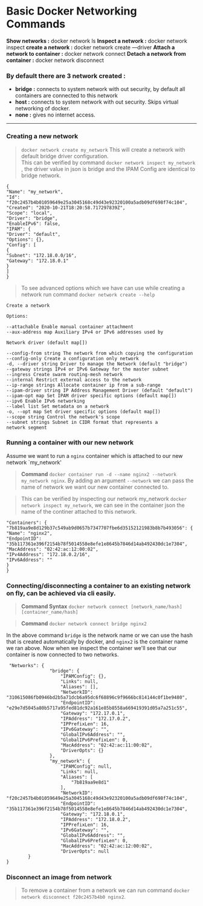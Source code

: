 
  

# Basic Docker Networking Commands

**Show networks :** docker network ls
**Inspect a network :** docker network inspect
**create a network :** docker network create —driver
**Attach a network to container :** docker network connect
**Detach a network from container :** docker network disconnect

### By default there are 3 network created :
- **bridge :** connects to system network with out security, by default all containers are connected to this network
- **host :** connects to system network with out security. Skips virtual networking of docker.
- **none :** gives no internet access.
---
### Creating a new network

> `docker network create my_network` This will create a network with default bridge driver configuration.
\
This can be verified by command `docker network inspect my_network` , the driver value in json is bridge and the IPAM Config are identical to bridge network.

```
{
"Name": "my_network",
"Id": "f20c2457b4b01059649e25a3045168c49d43e92320100a5adb09df698f74c104",
"Created": "2020-10-21T18:20:58.717297839Z",
"Scope": "local",
"Driver": "bridge",
"EnableIPv6": false,
"IPAM": {
"Driver": "default",
"Options": {},
"Config": [
{
"Subnet": "172.18.0.0/16",
"Gateway": "172.18.0.1"
}
]
}
```

> To see advanced options which we have can use while creating a network run command `docker network create --help`

```
Create a network

Options:

--attachable Enable manual container attachment
--aux-address map Auxiliary IPv4 or IPv6 addresses used by

Network driver (default map[])

--config-from string The network from which copying the configuration
--config-only Create a configuration only network
-d, --driver string Driver to manage the Network (default "bridge")
--gateway strings IPv4 or IPv6 Gateway for the master subnet
--ingress Create swarm routing-mesh network
--internal Restrict external access to the network
--ip-range strings Allocate container ip from a sub-range
--ipam-driver string IP Address Management Driver (default "default")
--ipam-opt map Set IPAM driver specific options (default map[])
--ipv6 Enable IPv6 networking
--label list Set metadata on a network
-o, --opt map Set driver specific options (default map[])
--scope string Control the network's scope
--subnet strings Subnet in CIDR format that represents a
network segment
```

### Running a container with our new network

Assume we want to run a `nginx` container which is attached to our new network `my_network'

> **Command**  `docker container run -d --name nginx2 --network my_network nginx`. By adding an argument `--network` we can pass the name of network we want our new container connected to.

> This can be verified by inspecting our network my_network `docker network inspect my_network`, we can see in the container json the name of the continer attached to this network.
```
"Containers": {
"7b819aa9e8d129b37c549ab9d0657b7347707fbe6d35152121983b8b7b493056": {
"Name": "nginx2",
"EndpointID": "35b117361e396f2154b78f5014558e8efe1e8645b7846d14ab492430dc1e7304",
"MacAddress": "02:42:ac:12:00:02",
"IPv4Address": "172.18.0.2/16",
"IPv6Address": ""
}
}
```

  

### Connecting/disconnecting a container to an existing network on fly, can be achieved via cli easily.

> **Command Syntax** `docker network connect [network_name/hash] [container_name/hash]`

> **Command** `docker network connect bridge nginx2`

In the above command `bridge` is the network name or we can use the hash that is created automatically by docker, and `nginx2` is the container name we ran above. Now when we inspect the container we'll see that our container is now connected to two networks.

```
 "Networks": {
                "bridge": {
                    "IPAMConfig": {},
                    "Links": null,
                    "Aliases": [],
                    "NetworkID": "310615086fb0946bd2b5a71dcb6a95dc6f68896c9f9666bc814144c0f1be9480",
                    "EndpointID": "e29e7d5045a80b5717a95fed81dc92a161e85b8558a669419391d05a7a251c55",
                    "Gateway": "172.17.0.1",
                    "IPAddress": "172.17.0.2",
                    "IPPrefixLen": 16,
                    "IPv6Gateway": "",
                    "GlobalIPv6Address": "",
                    "GlobalIPv6PrefixLen": 0,
                    "MacAddress": "02:42:ac:11:00:02",
                    "DriverOpts": {}
                },
                "my_network": {
                    "IPAMConfig": null,
                    "Links": null,
                    "Aliases": [
                        "7b819aa9e8d1"
                    ],
                    "NetworkID": "f20c2457b4b01059649e25a3045168c49d43e92320100a5adb09df698f74c104",
                    "EndpointID": "35b117361e396f2154b78f5014558e8efe1e8645b7846d14ab492430dc1e7304",
                    "Gateway": "172.18.0.1",
                    "IPAddress": "172.18.0.2",
                    "IPPrefixLen": 16,
                    "IPv6Gateway": "",
                    "GlobalIPv6Address": "",
                    "GlobalIPv6PrefixLen": 0,
                    "MacAddress": "02:42:ac:12:00:02",
                    "DriverOpts": null
        }
}
```

### Disconnect an image from network
> To remove a container from a network we can run command `docker network disconnect f20c2457b4b0 nginx2`.

